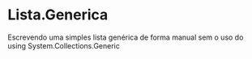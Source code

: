 # Lista.Generica
Escrevendo uma simples lista genérica de forma manual sem o uso do using System.Collections.Generic
